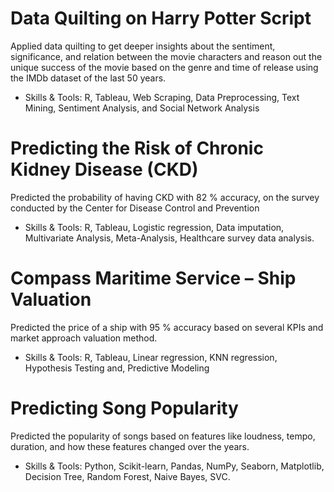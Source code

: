 # Data Quilting on Harry Potter Script
Applied data quilting to get deeper insights about the sentiment, significance, and relation between the movie characters and reason out the unique success of the movie based on the genre and time of release using the IMDb dataset of the last 50 years.

- Skills & Tools: R, Tableau, Web Scraping, Data Preprocessing, Text Mining, Sentiment Analysis, and Social Network Analysis

# Predicting the Risk of Chronic Kidney Disease (CKD)
Predicted the probability of having CKD with 82 % accuracy, on the survey conducted by the Center for Disease Control and Prevention

- Skills & Tools: R, Tableau, Logistic regression, Data imputation, Multivariate Analysis, Meta-Analysis, Healthcare survey data analysis.

# Compass Maritime Service – Ship Valuation
Predicted the price of a ship with 95 % accuracy based on several KPIs and market approach valuation method.

- Skills & Tools: R, Tableau, Linear regression, KNN regression, Hypothesis Testing and, Predictive Modeling

# Predicting Song Popularity
Predicted the popularity of songs based on features like loudness, tempo, duration, and how these features changed over the years. 

- Skills & Tools: Python, Scikit-learn, Pandas, NumPy, Seaborn, Matplotlib, Decision Tree, Random Forest, Naive Bayes, SVC.

